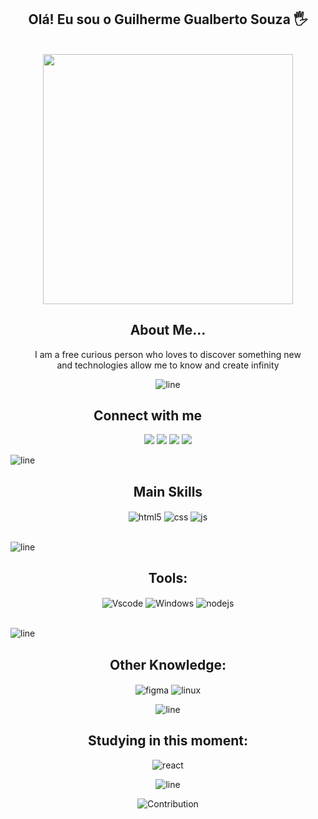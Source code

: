 <div align="center">

## Olá! Eu sou o Guilherme Gualberto Souza 🖐️

</div>

<br>
<div align="center">
<img src="https://www.animatedimages.org/data/media/562/animated-line-image-0429.gif" width="400px">

## About Me...

 I am a free curious person who loves to discover something new<br> and technologies allow me to know and create infinity

![line](https://cdn.discordapp.com/attachments/842741907720896512/842806312386428948/gif.gif)

</div>

<div align="center">

## Connect with me <img  width="60" align="">


<a href="https://www.instagram.com/ggualbertosouza/" target="_blank"><img src="https://img.shields.io/badge/-Instagram-%23E4405F?style=for-the-badge&logo=instagram&logoColor=white"></a>
<a href="https://www.linkedin.com/in/guilhermegsz/" target="_blank"><img src="https://img.shields.io/badge/LinkedIn-0077B5?style=for-the-badge&logo=linkedin&logoColor=white"></a>
<a href="https://github.com/ggualbertosouza" target="_blank"><img src="https://img.shields.io/badge/GitHub-100000?style=for-the-badge&logo=github&logoColor=white"></a>
<a href="mailto:ggualbertosouza@gmail.com"><img src="https://img.shields.io/badge/Gmail-D14836?style=for-the-badge&logo=gmail&logoColor=white"></a>

</div>


![line](https://cdn.discordapp.com/attachments/842741907720896512/842806312386428948/gif.gif)
<div align="center">

## Main Skills
</div >
<div align="center"style="display: inline_block">
  <img align="center" alt="html5" src="https://img.shields.io/badge/HTML5-E34F26?style=for-the-badge&logo=html5&logoColor=white" />
  <img align="center" alt="css" src="https://img.shields.io/badge/CSS3-1572B6?style=for-the-badge&logo=css3&logoColor=white" />
  <img align="center" alt="js" src="https://img.shields.io/badge/JavaScript-F7DF1E?style=for-the-badge&logo=javascript&logoColor=black" />
</div><br/>

![line](https://cdn.discordapp.com/attachments/842741907720896512/842806312386428948/gif.gif)

<div align="center">

## Tools:
</div>
<div align="center"style="display: inline_block">
  <img align="center" alt="Vscode" src="https://img.shields.io/badge/Visual_Studio_Code-0078D4?style=for-the-badge&logo=visual%20studio%20code&logoColor=white" />
  <img align="center" alt="Windows" src="https://img.shields.io/badge/Windows-0078D6?style=for-the-badge&logo=windows&logoColor=white" />
  <img align="center" alt="nodejs" src="https://img.shields.io/badge/Node.js-43853D?style=for-the-badge&logo=node.js&logoColor=white" />
</div><br/>

![line](https://cdn.discordapp.com/attachments/842741907720896512/842806312386428948/gif.gif)

<div align="center">

## Other Knowledge:
</div>
<div align="center" style="display: inline_block">

<img align="center" alt="figma" src="https://img.shields.io/badge/Figma-F24E1E?style=for-the-badge&logo=figma&logoColor=white">
<img align="center" alt="linux" src="https://img.shields.io/badge/Linux-FCC624?style=for-the-badge&logo=linux&logoColor=black">  
<br>

![line](https://cdn.discordapp.com/attachments/842741907720896512/842806312386428948/gif.gif)
<div align="center">

## Studying in this moment:
</div>

<div align="center" style="display: inline_block">
<img align="center" alt="react" src="https://img.shields.io/badge/React-20232A?style=for-the-badge&logo=react&logoColor=61DAFB">

![line](https://cdn.discordapp.com/attachments/842741907720896512/842806312386428948/gif.gif)
<br>

![Contribution](https://activity-graph.herokuapp.com/graph?username=ggualbertosouza&theme=gotham&hide_border=true&area=true)





